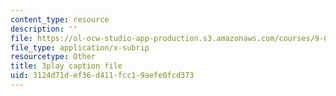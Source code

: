 ```yaml
---
content_type: resource
description: ''
file: https://ol-ocw-studio-app-production.s3.amazonaws.com/courses/9-00sc-introduction-to-psychology-fall-2011/3124d71def36d411fcc19aefe0fcd373_yBYebcVw8Zk.srt
file_type: application/x-subrip
resourcetype: Other
title: 3play caption file
uid: 3124d71d-ef36-d411-fcc1-9aefe0fcd373
---
```

